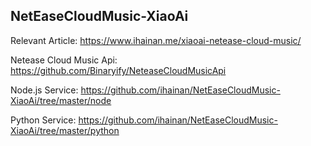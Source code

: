 ## NetEaseCloudMusic-XiaoAi

Relevant Article: https://www.ihainan.me/xiaoai-netease-cloud-music/

Netease Cloud Music Api: https://github.com/Binaryify/NeteaseCloudMusicApi

Node.js Service: https://github.com/ihainan/NetEaseCloudMusic-XiaoAi/tree/master/node

Python Service: https://github.com/ihainan/NetEaseCloudMusic-XiaoAi/tree/master/python

